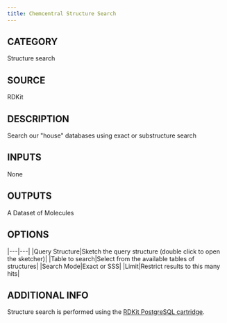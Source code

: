 ```yaml
---
title: Chemcentral Structure Search
---
```


## CATEGORY
Structure search

## SOURCE
RDKit

## DESCRIPTION
Search our "house" databases using exact or substructure search

## INPUTS
None

## OUTPUTS
A Dataset of Molecules

## OPTIONS

|---|---|
|Query Structure|Sketch the query structure (double click to open the sketcher)|
|Table to search|Select from the available tables of structures|
|Search Mode|Exact or SSS|
|Limit|Restrict results to this many hits|


## ADDITIONAL INFO
Structure search is performed using the [RDKit PostgreSQL cartridge](http://rdkit.org/docs/Cartridge.html).
